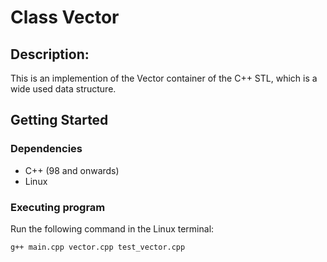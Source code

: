 # Class Vector

## Description:
This is an implemention of the Vector container of the C++ STL, which is a wide used data structure.

## Getting Started

### Dependencies

* C++ (98 and onwards)
* Linux

### Executing program

Run the following command in the Linux terminal:

```
g++ main.cpp vector.cpp test_vector.cpp
```


